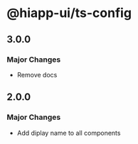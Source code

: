 # @hiapp-ui/ts-config

## 3.0.0

### Major Changes

- Remove docs

## 2.0.0

### Major Changes

- Add diplay name to all components
